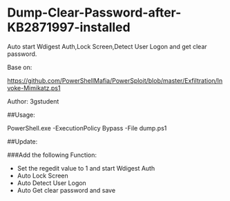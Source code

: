 # Dump-Clear-Password-after-KB2871997-installed

Auto start Wdigest Auth,Lock Screen,Detect User Logon and get clear password.

Base on:

https://github.com/PowerShellMafia/PowerSploit/blob/master/Exfiltration/Invoke-Mimikatz.ps1

Author: 3gstudent

##Usage:

PowerShell.exe -ExecutionPolicy Bypass -File dump.ps1

##Update:

###Add the following Function:

- Set the regedit value to 1 and start Wdigest Auth
- Auto Lock Screen
- Auto Detect User Logon
- Auto Get clear password and save
